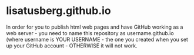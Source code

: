 # lisatusberg.github.io
In order for you to publish html web pages and have GitHub working as a web server - you need to name this repository as username.github.io (where username is YOUR USERNAME - the one you created when you set up your GitHub account - OTHERWISE it will not work.
